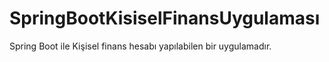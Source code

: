 # SpringBootKisiselFinansUygulaması


Spring Boot ile Kişisel finans hesabı yapılabilen bir uygulamadır.

